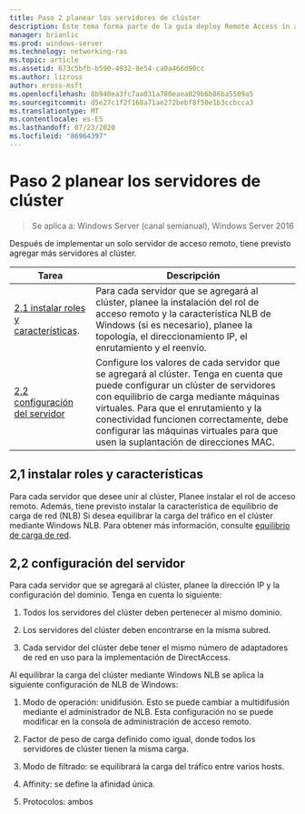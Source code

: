 ```yaml
---
title: Paso 2 planear los servidores de clúster
description: Este tema forma parte de la guía deploy Remote Access in a Cluster in Windows Server 2016.
manager: brianlic
ms.prod: windows-server
ms.technology: networking-ras
ms.topic: article
ms.assetid: 673c5bfb-b590-4932-8e54-ca0a466d90cc
ms.author: lizross
author: eross-msft
ms.openlocfilehash: 8b940ea3fc7aa031a780eaea029b6b86ba5509a5
ms.sourcegitcommit: d5e27c1f2f168a71ae272bebf8f50e1b3ccbcca3
ms.translationtype: MT
ms.contentlocale: es-ES
ms.lasthandoff: 07/23/2020
ms.locfileid: "86964397"
---
```

# <a name="step-2-plan-cluster-servers"></a>Paso 2 planear los servidores de clúster

>Se aplica a: Windows Server (canal semianual), Windows Server 2016

Después de implementar un solo servidor de acceso remoto, tiene previsto agregar más servidores al clúster.  
  
|Tarea|Descripción|  
|----|--------|  
|[2,1 instalar roles y características](#BKMK_Install).|Para cada servidor que se agregará al clúster, planee la instalación del rol de acceso remoto y la característica NLB de Windows (si es necesario), planee la topología, el direccionamiento IP, el enrutamiento y el reenvío.|  
|[2,2 configuración del servidor](#BKMK_Config)|Configure los valores de cada servidor que se agregará al clúster. Tenga en cuenta que puede configurar un clúster de servidores con equilibrio de carga mediante máquinas virtuales. Para que el enrutamiento y la conectividad funcionen correctamente, debe configurar las máquinas virtuales para que usen la suplantación de direcciones MAC.|  
  
## <a name="21-installing-roles-and-features"></a><a name="BKMK_Install"></a>2,1 instalar roles y características  
Para cada servidor que desee unir al clúster, Planee instalar el rol de acceso remoto. Además, tiene previsto instalar la característica de equilibrio de carga de red (NLB) Si desea equilibrar la carga del tráfico en el clúster mediante Windows NLB. Para obtener más información, consulte [equilibrio de carga de red](../../../../../networking/technologies/network-load-balancing.md).  
  
## <a name="22-configure-server-settings"></a><a name="BKMK_Config"></a>2,2 configuración del servidor  
Para cada servidor que se agregará al clúster, planee la dirección IP y la configuración del dominio. Tenga en cuenta lo siguiente:  
  
1.  Todos los servidores del clúster deben pertenecer al mismo dominio.  
  
2.  Los servidores del clúster deben encontrarse en la misma subred.  
  
3.  Cada servidor del clúster debe tener el mismo número de adaptadores de red en uso para la implementación de DirectAccess.  
  
Al equilibrar la carga del clúster mediante Windows NLB se aplica la siguiente configuración de NLB de Windows:  
  
1.  Modo de operación: unidifusión. Esto se puede cambiar a multidifusión mediante el administrador de NLB. Esta configuración no se puede modificar en la consola de administración de acceso remoto.  
  
2.  Factor de peso de carga definido como igual, donde todos los servidores de clúster tienen la misma carga.  
  
3.  Modo de filtrado: se equilibrará la carga del tráfico entre varios hosts.  
  
4.  Affinity: se define la afinidad única.  
  
5.  Protocolos: ambos  

